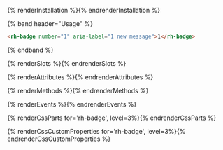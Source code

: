 {% renderInstallation %}{% endrenderInstallation %}

{% band header="Usage" %}
```html
<rh-badge number="1" aria-label="1 new message">1</rh-badge>
```
{% endband %}

{% renderSlots %}{% endrenderSlots %}

{% renderAttributes %}{% endrenderAttributes %}

{% renderMethods %}{% endrenderMethods %}

{% renderEvents %}{% endrenderEvents %}

{% renderCssParts for='rh-badge', level=3%}{% endrenderCssParts %}

{% renderCssCustomProperties for='rh-badge', level=3%}{% endrenderCssCustomProperties %}